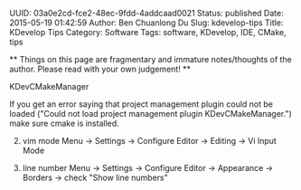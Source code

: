UUID: 03a0e2cd-fce2-48ec-9fdd-4addcaad0021
Status: published
Date: 2015-05-19 01:42:59
Author: Ben Chuanlong Du
Slug: kdevelop-tips
Title: KDevelop Tips
Category: Software
Tags: software, KDevelop, IDE, CMake, tips

**
Things on this page are
fragmentary and immature notes/thoughts of the author.
Please read with your own judgement!
**


KDevCMakeManager

If you get an error saying that project management plugin could not be loaded 
("Could not load project management plugin KDevCMakeManager.") make sure cmake is installed. 

2. vim mode
Menu -> Settings -> Configure Editor -> Editing -> Vi Input Mode 

3. line number
Menu -> Settings -> Configure Editor -> Appearance -> Borders -> check "Show line numbers"
